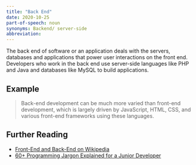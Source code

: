 ```yaml
---
title: "Back End"
date: 2020-10-25
part-of-speech: noun
synonyms: Backend/ server-side
abbreviation: 
---
```


The back end of software or an application deals with the servers, databases and applications that power user interactions on the front end. Developers who work in the back end use server-side languages like PHP and Java and databases like MySQL to build applications.



## Example

>Back-end development can be much more varied than front-end development, which is largely driven by JavaScript, HTML, CSS, and various front-end frameworks using these languages.


## Further Reading
- [Front-End and Back-End on Wikipedia](https://en.wikipedia.org/wiki/Front_end_and_back_end)
- [60+ Programming Jargon Explained for a Junior Developer](https://medium.com/swlh/60-programming-jargon-explained-for-a-junior-developer-30d0c8413725)
